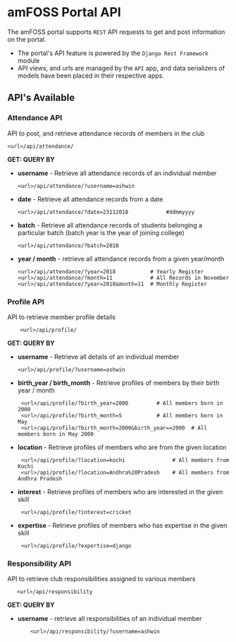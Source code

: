 # amFOSS Portal API 
The amFOSS portal supports `REST` API requests to get and post information on the portal. 

* The portal's API feature is powered by the `Django Rest Framework`  module
* API views, and urls are managed by the `API` app, and data serializers of models have
  been placed in their respective apps.
  

## API's Available

### Attendance API
API to post, and retrieve attendance records of members in the club 
```
<url>/api/attendance/
```

**GET: QUERY BY**
* **username** - Retrieve all attendance records of an individual member 

    ```
    <url>/api/attendance/?username=ashwin
    ```
*  **date** - Retrieve all attendance records from a date
     ```
     <url>/api/attendance/?date=23112018            #ddmmyyyy
     ```
* **batch** - Retrieve all attendance records of students belonging a particular batch 
              (batch year is the year of joining college)
    ```
    <url>/api/attendance/?batch=2018
    ```
* **year / month** - retrieve all attendance records from a given year/month
    ```
    <url>/api/attendance/?year=2018           # Yearly Register
    <url>/api/attendance/?month=11            # All Records in November
    <url>/api/attendance/?year=2018&month=11  # Monthly Register
    ```

### Profile API
API to retrieve member profile details
 ```
     <url>/api/profile/
 ```

**GET: QUERY BY**
*   **username** - Retrieve all details of an individual member

     ```
     <url>/api/profile/?username=ashwin
     ```
*   **birth_year / birth_month** - Retrieve profiles of members by their birth year / month
    ```
     <url>/api/profile/?birth_year=2000         # All members born in 2000
     <url>/api/profile/?birth_month=5           # All members born in May
     <url>/api/profile/?birth_month=2000&birth_year==2000  # All members born in May 2000
     ```
*   **location** - Retrieve profiles of members who are from the given location
    ```
     <url>/api/profile/?location=kochi               # All members from Kochi
     <url>/api/profile/?location=Andhra%20Pradesh    # All members from Andhra Pradesh
     ```
*   **interest** - Retrieve profiles of members who are interested in the given skill
    ```
     <url>/api/profile/?interest=cricket
     ```

*   **expertise** - Retrieve profiles of members who has expertise in the given skill
    ```
     <url>/api/profile/?expertise=django
     ```


### Responsibility API
API to retrieve club responsibilities assigned to various members

  ```
     <url>/api/responsibility
  ```
  
**GET: QUERY BY**
*   **username** - retrieve all responsibilities of an individual member

     ```
         <url>/api/responsibility/?username=ashwin
      ```
      
